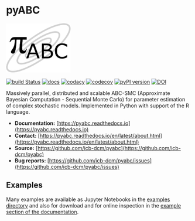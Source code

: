 # pyABC

<img src="https://raw.githubusercontent.com/ICB-DCM/pyABC/master/doc/logo/logo.png" alt="pyABC logo" width="35%"/>

[![build Status](https://travis-ci.org/ICB-DCM/pyABC.svg?branch=master)](https://travis-ci.org/ICB-DCM/pyABC)
[![docs](https://readthedocs.org/projects/pyabc/badge/?version=latest)](http://pyabc.readthedocs.io/en/latest/)
[![codacy](https://api.codacy.com/project/badge/Grade/923a9ab160e6420b9fc468701be60a98)](https://www.codacy.com/app/yannikschaelte/pyABC?utm_source=github.com&amp;utm_medium=referral&amp;utm_content=ICB-DCM/pyABC&amp;utm_campaign=Badge_Grade)
[![codecov](https://codecov.io/gh/ICB-DCM/pyABC/branch/master/graph/badge.svg)](https://codecov.io/gh/ICB-DCM/pyABC)
[![pyPI version](https://badge.fury.io/py/pyabc.svg)](https://badge.fury.io/py/pyabc)
[![DOI](https://zenodo.org/badge/DOI/10.5281/zenodo.3364560.svg)](https://doi.org/10.5281/zenodo.3364560)

Massively parallel, distributed and scalable ABC-SMC
(Approximate Bayesian Computation - Sequential Monte Carlo)
for parameter estimation of complex stochastic models.
Implemented in Python with support of the R language.

- **Documentation:** [https://pyabc.readthedocs.io](https://pyabc.readthedocs.io)
- **Contact:** [https://pyabc.readthedocs.io/en/latest/about.html](https://pyabc.readthedocs.io/en/latest/about.html)
- **Source:** [https://github.com/icb-dcm/pyabc](https://github.com/icb-dcm/pyabc)
- **Bug reports:** [https://github.com/icb-dcm/pyabc/issues](https://github.com/icb-dcm/pyabc/issues)

## Examples

Many examples are available as Jupyter Notebooks in the
[examples directory](https://github.com/icb-dcm/pyabc/tree/master/doc/examples)
and also for download and for online inspection in the
[example section of the documentation](http://pyabc.readthedocs.io/en/latest/examples.html).

